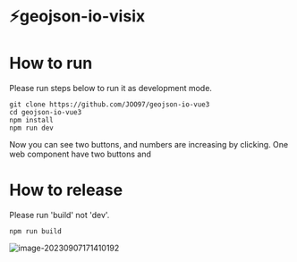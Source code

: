# ⚡geojson-io-visix

# How to run

Please run steps below to run it as development mode.

```
git clone https://github.com/JOO97/geojson-io-vue3
cd geojson-io-vue3
npm install
npm run dev
```

Now you can see two buttons, and numbers are increasing by clicking.
One web component have two buttons and

# How to release

Please run 'build' not 'dev'.

```
npm run build
```



![image-20230907171410192](https://s2.loli.net/2023/09/07/Fi3IzV9JS2xwOQl.png)

